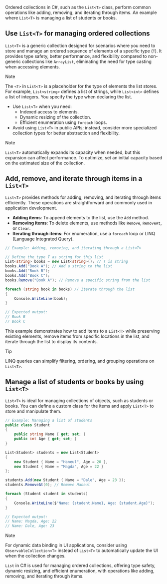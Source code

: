 Ordered collections in C#, such as the `List<T>` class, perform common operations like adding, removing, and iterating through items. An example where `List<T>` is managing a list of students or books.

## Use `List<T>` for managing ordered collections

`List<T>` is a generic collection designed for scenarios where you need to store and manage an ordered sequence of elements of a specific type (`T`). It provides type safety, better performance, and flexibility compared to non-generic collections like `ArrayList`, eliminating the need for type casting when accessing elements.

> [!NOTE]
> The `<T>` in `List<T>` is a placeholder for the type of elements the list stores. For example, `List<string>` defines a list of strings, while `List<int>` defines a list of integers. You specify the type when declaring the list.

- Use `List<T>` when you need:
  - Indexed access to elements.
  - Dynamic resizing of the collection.
  - Efficient enumeration using `foreach` loops.
- Avoid using `List<T>` in public APIs; instead, consider more specialized collection types for better abstraction and flexibility.

> [!NOTE]
> `List<T>` automatically expands its capacity when needed, but this expansion can affect performance. To optimize, set an initial capacity based on the estimated size of the collection.

## Add, remove, and iterate through items in a `List<T>`

`List<T>` provides methods for adding, removing, and iterating through items efficiently. These operations are straightforward and commonly used in application development.

- **Adding items**:  To append elements to the list, use the `Add` method.
- **Removing items**: To delete elements, use methods like `Remove`, `RemoveAt`, or `Clear`.
- **Iterating through items**: For enumeration, use a `foreach` loop or LINQ (Language Integrated Query).

```csharp
// Example: Adding, removing, and iterating through a List<T>

// Define the type T as string for this list
List<string> books = new List<string>(); // T is string
books.Add("Book A"); // Add a string to the list
books.Add("Book B");
books.Add("Book C");
books.Remove("Book A"); // Remove a specific string from the list

foreach (string book in books) // Iterate through the list
{
    Console.WriteLine(book);
}

// Expected output:
// Book B
// Book C
```

This example demonstrates how to add items to a `List<T>` while preserving existing elements, remove items from specific locations in the list, and iterate through the list to display its contents.

> [!TIP]
> LINQ queries can simplify filtering, ordering, and grouping operations on `List<T>`.

## Manage a list of students or books by using `List<T>`

`List<T>` is ideal for managing collections of objects, such as students or books. You can define a custom class for the items and apply `List<T>` to store and manipulate them.

```csharp
// Example: Managing a list of students
public class Student
{
    public string Name { get; set; }
    public int Age { get; set; }
}

List<Student> students = new List<Student>
{
    new Student { Name = "Haneul", Age = 20 },
    new Student { Name = "Magda", Age = 22 }
};

students.Add(new Student { Name = "Dale", Age = 23 });
students.RemoveAt(0); // Remove Haneul

foreach (Student student in students)
{
    Console.WriteLine($"Name: {student.Name}, Age: {student.Age}");
}

// Expected output:
// Name: Magda, Age: 22
// Name: Dale, Age: 23
```

> [!NOTE]
> For dynamic data binding in UI applications, consider using `ObservableCollection<T>` instead of `List<T>` to automatically update the UI when the collection changes.

`List` in C# is used for managing ordered collections, offering type safety, dynamic resizing, and efficient enumeration, with operations like adding, removing, and iterating through items.
